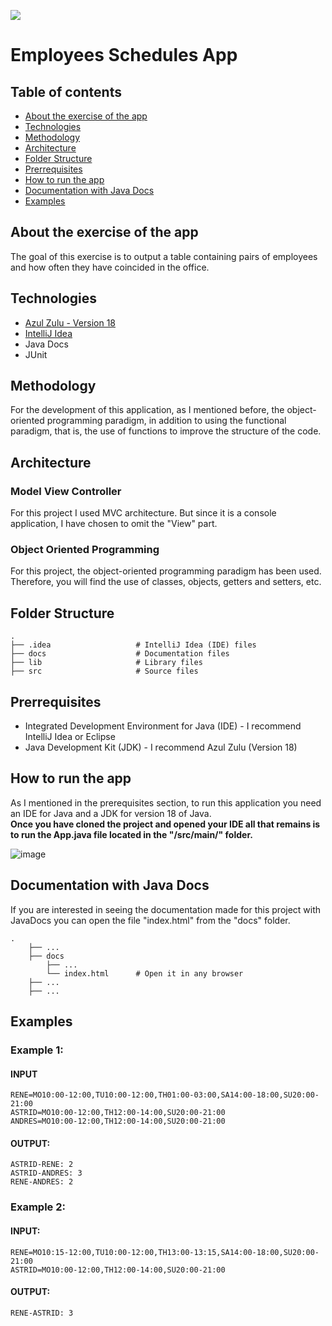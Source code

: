 <a href="https://www.linkedin.com/in/ricardo-vaca-pe%C3%B1a-6770721b4/" target="_blank"><img src="https://img.shields.io/badge/LinkedIn-0077B5?style=for-the-badge&logo=linkedin&logoColor=white"/></a>

Employees Schedules App
============================

## Table of contents
* [About the exercise of the app](#about)
* [Technologies](#technologies)
* [Methodology](#methodology)
* [Architecture](#architecture)
* [Folder Structure](#folder-structure)
* [Prerrequisites](#prerrequisites)
* [How to run the app](#how-to-run-the-app)
* [Documentation with Java Docs](#documentation-with-java-docs)
* [Examples](#examples)

## About the exercise of the app

The goal of this exercise is to output a table containing pairs of employees and how often they have coincided in the office.

## Technologies
* [Azul Zulu - Version 18](https://www.azul.com/downloads/?package=jdk#download-openjdk)
* [IntelliJ Idea](https://www.jetbrains.com/es-es/idea/download/#section=windows)
* Java Docs
* JUnit

## Methodology

For the development of this application, as I mentioned before, the object-oriented programming paradigm, in addition to using the functional paradigm, 
that is, the use of functions to improve the structure of the code.

## Architecture

### Model View Controller
For this project I used MVC architecture. But since it is a console application, I have chosen to omit the "View" part.

### Object Oriented Programming
For this project, the object-oriented programming paradigm has been used. Therefore, you will find the use of classes, objects, getters and setters, etc.

## Folder Structure

    .
    ├── .idea                   # IntelliJ Idea (IDE) files
    ├── docs                    # Documentation files 
    ├── lib                     # Library files
    ├── src                     # Source files
    
## Prerrequisites
* Integrated Development Environment for Java (IDE) - I recommend IntelliJ Idea or Eclipse
* Java Development Kit (JDK) - I recommend Azul Zulu (Version 18)

## How to run the app
As I mentioned in the prerequisites section, to run this application you need an IDE for Java and a JDK for version 18 of Java.
<br/>
<b>Once you have cloned the project and opened your IDE all that remains is to run the App.java file located in the "/src/main/" folder.</b>

![image](https://user-images.githubusercontent.com/71697096/161493794-bf12b104-6c85-426f-87d4-9c021e6feeb4.png)

## Documentation with Java Docs
If you are interested in seeing the documentation made for this project with JavaDocs you can open the file "index.html" from the "docs" folder.

    .
        ├── ...                   
        ├── docs
            ├── ...                
            └── index.html      # Open it in any browser
        ├── ...                    
        ├── ...                   

## Examples
### Example 1:
#### INPUT
```
RENE=MO10:00-12:00,TU10:00-12:00,TH01:00-03:00,SA14:00-18:00,SU20:00- 21:00
ASTRID=MO10:00-12:00,TH12:00-14:00,SU20:00-21:00
ANDRES=MO10:00-12:00,TH12:00-14:00,SU20:00-21:00
```
#### OUTPUT:
```
ASTRID-RENE: 2
ASTRID-ANDRES: 3
RENE-ANDRES: 2
```
### Example 2:
#### INPUT:
```
RENE=MO10:15-12:00,TU10:00-12:00,TH13:00-13:15,SA14:00-18:00,SU20:00-21:00
ASTRID=MO10:00-12:00,TH12:00-14:00,SU20:00-21:00
```
#### OUTPUT:
```
RENE-ASTRID: 3
```
